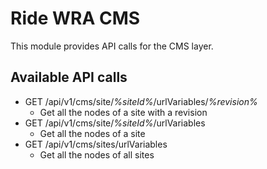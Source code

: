 # Ride WRA CMS

This module provides API calls for the CMS layer.

## Available API calls

- GET /api/v1/cms/site/*%siteId%*/urlVariables/*%revision%*
    - Get all the nodes of a site with a revision
- GET /api/v1/cms/site/*%siteId%*/urlVariables
    - Get all the nodes of a site
- GET /api/v1/cms/sites/urlVariables
    - Get all the nodes of all sites
